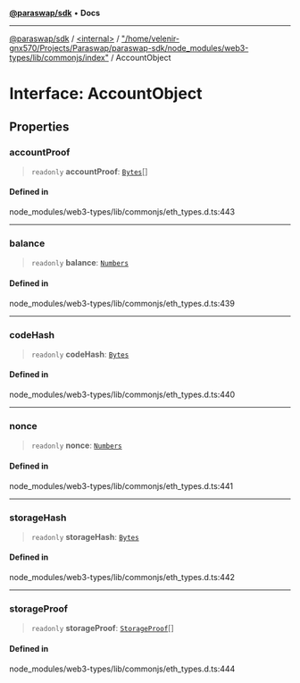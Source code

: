 [**@paraswap/sdk**](../../../../README.md) • **Docs**

***

[@paraswap/sdk](../../../../globals.md) / [\<internal\>](../../../README.md) / ["/home/velenir-gnx570/Projects/Paraswap/paraswap-sdk/node\_modules/web3-types/lib/commonjs/index"](../README.md) / AccountObject

# Interface: AccountObject

## Properties

### accountProof

> `readonly` **accountProof**: [`Bytes`](../../../type-aliases/Bytes.md)[]

#### Defined in

node\_modules/web3-types/lib/commonjs/eth\_types.d.ts:443

***

### balance

> `readonly` **balance**: [`Numbers`](../../../type-aliases/Numbers.md)

#### Defined in

node\_modules/web3-types/lib/commonjs/eth\_types.d.ts:439

***

### codeHash

> `readonly` **codeHash**: [`Bytes`](../../../type-aliases/Bytes.md)

#### Defined in

node\_modules/web3-types/lib/commonjs/eth\_types.d.ts:440

***

### nonce

> `readonly` **nonce**: [`Numbers`](../../../type-aliases/Numbers.md)

#### Defined in

node\_modules/web3-types/lib/commonjs/eth\_types.d.ts:441

***

### storageHash

> `readonly` **storageHash**: [`Bytes`](../../../type-aliases/Bytes.md)

#### Defined in

node\_modules/web3-types/lib/commonjs/eth\_types.d.ts:442

***

### storageProof

> `readonly` **storageProof**: [`StorageProof`](StorageProof.md)[]

#### Defined in

node\_modules/web3-types/lib/commonjs/eth\_types.d.ts:444
